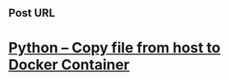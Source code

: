 
## Post URL

# [Python – Copy file from host to Docker Container](https://devops-db.com/python-copy-file-from-host-to-docker-container/ "Permalink to: Python – Copy file from host to Docker Container")